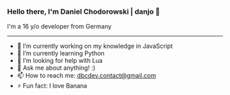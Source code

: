 ### Hello there, I'm Daniel Chodorowski | danjo 👋
I'm a 16 y/o developer from Germany 
_________________________________________________________
- 🔭 I’m currently working on my knowledge in JavaScript
- 🌱 I’m currently learning Python
- 🤔 I’m looking for help with Lua
- 💬 Ask me about anything! :)
- 📫 How to reach me: dbcdev.contact@gmail.com
- ⚡ Fun fact: I love Banana

